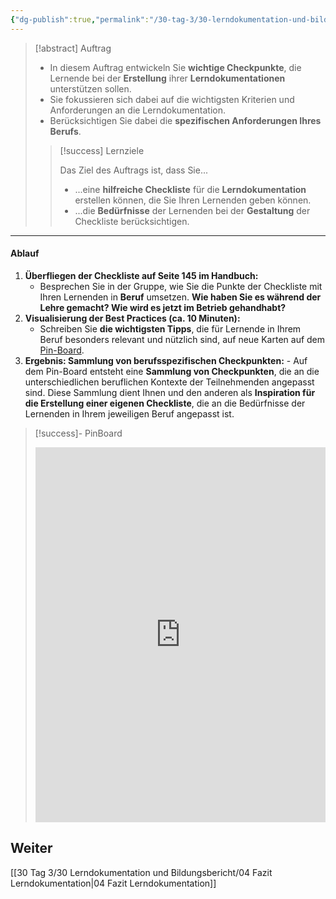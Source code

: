 ```yaml
---
{"dg-publish":true,"permalink":"/30-tag-3/30-lerndokumentation-und-bildungsbericht/03-best-practices-lerndokumentation/"}
---
```


>[!abstract] Auftrag
>- In diesem Auftrag entwickeln Sie **wichtige Checkpunkte**, die Lernende bei der **Erstellung** ihrer **Lerndokumentationen** unterstützen sollen. 
>- Sie fokussieren sich dabei auf die wichtigsten Kriterien und Anforderungen an die Lerndokumentation. 
>- Berücksichtigen Sie dabei die **spezifischen Anforderungen Ihres Berufs**.
>
> > [!success] Lernziele  
> >   
> > Das Ziel des Auftrags ist, dass Sie...  
> >   
> > * ...eine **hilfreiche Checkliste** für die **Lerndokumentation** erstellen können, die Sie Ihren Lernenden geben können.  
> > * ...die **Bedürfnisse** der Lernenden bei der **Gestaltung** der Checkliste berücksichtigen.  

---

#### Ablauf

1. **Überfliegen der Checkliste auf Seite 145 im Handbuch:**
    - Besprechen Sie in der Gruppe, wie Sie die Punkte der Checkliste mit Ihren Lernenden in **Beruf** umsetzen. **Wie haben Sie es während der Lehre gemacht? Wie wird es jetzt im Betrieb gehandhabt?**
2. **Visualisierung der Best Practices (ca. 10 Minuten):**
    - Schreiben Sie **die wichtigsten Tipps**, die für Lernende in Ihrem Beruf besonders relevant und nützlich sind, auf neue Karten auf dem [Pin-Board](https://app.fobizz.com/pinboard/public_boards/85bbed0f-3f84-422e-9651-92ccfa3c468f?token=1b05367d312b978181ec3e8b87d22b95).
3. **Ergebnis: Sammlung von berufsspezifischen Checkpunkten:**
	   - Auf dem Pin-Board entsteht eine **Sammlung von Checkpunkten**, die an die unterschiedlichen beruflichen Kontexte der Teilnehmenden angepasst sind. Diese Sammlung dient Ihnen und den anderen als **Inspiration für die Erstellung einer eigenen Checkliste**, die an die Bedürfnisse der Lernenden in Ihrem jeweiligen Beruf angepasst ist.

>[!success]- PinBoard
><iframe src="https://app.fobizz.com/pinboard/public_boards/85bbed0f-3f84-422e-9651-92ccfa3c468f?token=1b05367d312b978181ec3e8b87d22b95" style="border:0px #ffffff none;" name="myiFrame" scrolling="yes" frameborder="1" marginheight="0px" marginwidth="0px" height="600px" width="100%" allowfullscreen></iframe>

## Weiter
[[30 Tag 3/30 Lerndokumentation und Bildungsbericht/04 Fazit Lerndokumentation\|04 Fazit Lerndokumentation]]
